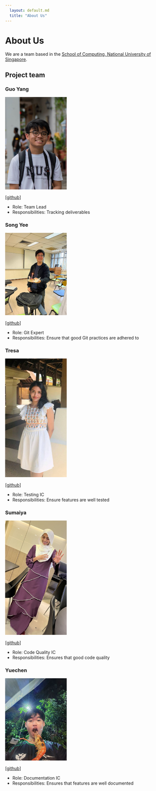 ```yaml
---
  layout: default.md
  title: "About Us"
---
```


# About Us

We are a team based in the [School of Computing, National University of Singapore](http://www.comp.nus.edu.sg).

## Project team


### Guo Yang

<img src="images/tanguoyang.png" width="200px">

[[github](http://github.com/tanguoyang)]
    
* Role: Team Lead
* Responsibilities: Tracking deliverables

### Song Yee

<img src="images/angsongyee.png" width="200px">

[[github](http://github.com/angsongyee)] 

* Role: Git Expert
* Responsibilities: Ensure that good Git practices are adhered to

### Tresa

<img src="images/teee728.png" width="200px">

[[github](http://github.com/Teee728)]

* Role: Testing IC
* Responsibilities: Ensure features are well tested

### Sumaiya

<img src="images/maiyasaliha.png" width="200px">

[[github](http://github.com/maiyasaliha)]

* Role: Code Quality IC
* Responsibilities: Ensures that good code quality

### Yuechen

<img src="images/yuechen2001.png" width="200px">

[[github](http://github.com/yuechen2001)]

* Role: Documentation IC
* Responsibilities: Ensures that features are well documented
